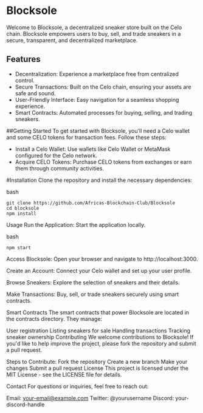 # Blocksole
Welcome to Blocksole, a decentralized sneaker store built on the Celo chain. Blocksole empowers users to buy, sell, and trade sneakers in a secure, transparent, and decentralized marketplace.

## Features
- Decentralization: Experience a marketplace free from centralized control.
- Secure Transactions: Built on the Celo chain, ensuring your assets are safe and sound.
- User-Friendly Interface: Easy navigation for a seamless shopping experience.
- Smart Contracts: Automated processes for buying, selling, and trading sneakers.

##Getting Started
To get started with Blocksole, you'll need a Celo wallet and some CELO tokens for transaction fees. Follow these steps:

- Install a Celo Wallet: Use wallets like Celo Wallet or MetaMask configured for the Celo network.
- Acquire CELO Tokens: Purchase CELO tokens from exchanges or earn them through community activities.


#Installation
Clone the repository and install the necessary dependencies:

bash
```
git clone https://github.com/Africas-Blockchain-Club/Blocksole
cd blocksole
npm install
```

Usage
Run the Application: Start the application locally.

bash
```
npm start
```
Access Blocksole: Open your browser and navigate to http://localhost:3000.

Create an Account: Connect your Celo wallet and set up your user profile.

Browse Sneakers: Explore the selection of sneakers and their details.

Make Transactions: Buy, sell, or trade sneakers securely using smart contracts.

Smart Contracts
The smart contracts that power Blocksole are located in the contracts directory. They manage:

User registration
Listing sneakers for sale
Handling transactions
Tracking sneaker ownership
Contributing
We welcome contributions to Blocksole! If you'd like to help improve the project, please fork the repository and submit a pull request.

Steps to Contribute:
Fork the repository
Create a new branch
Make your changes
Submit a pull request
License
This project is licensed under the MIT License - see the LICENSE file for details.

Contact
For questions or inquiries, feel free to reach out:

Email: your-email@example.com
Twitter: @yourusername
Discord: your-discord-handle
